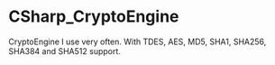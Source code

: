 CSharp_CryptoEngine
===================

CryptoEngine I use very often. With TDES, AES, MD5, SHA1, SHA256, SHA384 and SHA512 support. 
